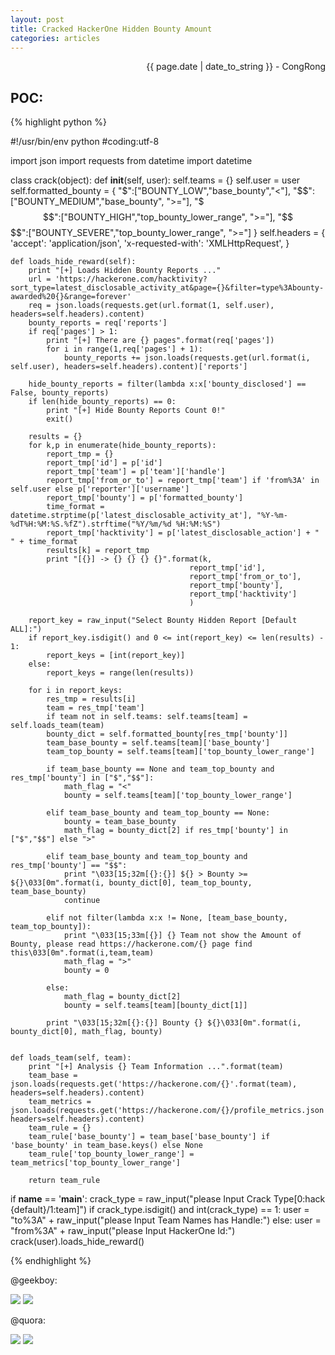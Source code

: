 ```yaml
---
layout: post
title: Cracked HackerOne Hidden Bounty Amount
categories: articles
---
```


<p align="right" class="date">{{ page.date | date_to_string }} - CongRong</p>

## POC:

{% highlight python %}

#!/usr/bin/env python
#coding:utf-8

import json
import requests
from datetime import datetime


class crack(object):
	def __init__(self, user):
		self.teams = {}
		self.user = user
		self.formatted_bounty = {
			"$":["BOUNTY_LOW","base_bounty","<"],
			"$$":["BOUNTY_MEDIUM","base_bounty", ">="],
			"$$$":["BOUNTY_HIGH","top_bounty_lower_range", ">="],
			"$$$$":["BOUNTY_SEVERE","top_bounty_lower_range", ">="]
		}
		self.headers = {
			'accept': 'application/json',
			'x-requested-with': 'XMLHttpRequest',
		}


	def loads_hide_reward(self):
		print "[+] Loads Hidden Bounty Reports ..."
		url = 'https://hackerone.com/hacktivity?sort_type=latest_disclosable_activity_at&page={}&filter=type%3Abounty-awarded%20{}&range=forever'
		req = json.loads(requests.get(url.format(1, self.user), headers=self.headers).content)
		bounty_reports = req['reports']
		if req['pages'] > 1:
			print "[+] There are {} pages".format(req['pages'])
			for i in range(1,req['pages'] + 1):
				bounty_reports += json.loads(requests.get(url.format(i, self.user), headers=self.headers).content)['reports']

		hide_bounty_reports = filter(lambda x:x['bounty_disclosed'] == False, bounty_reports)
		if len(hide_bounty_reports) == 0:
			print "[+] Hide Bounty Reports Count 0!"
			exit()

		results = {}
		for k,p in enumerate(hide_bounty_reports):
			report_tmp = {}
			report_tmp['id'] = p['id']
			report_tmp['team'] = p['team']['handle']
			report_tmp['from_or_to'] = report_tmp['team'] if 'from%3A' in self.user else p['reporter']['username']
			report_tmp['bounty'] = p['formatted_bounty']
			time_format = datetime.strptime(p['latest_disclosable_activity_at'], "%Y-%m-%dT%H:%M:%S.%fZ").strftime("%Y/%m/%d %H:%M:%S")
			report_tmp['hacktivity'] = p['latest_disclosable_action'] + " " + time_format
			results[k] = report_tmp
			print "[{}] -> {} {} {} {}".format(k, 
											report_tmp['id'], 
											report_tmp['from_or_to'], 
											report_tmp['bounty'], 
											report_tmp['hacktivity']
											)

		report_key = raw_input("Select Bounty Hidden Report [Default ALL]:")
		if report_key.isdigit() and 0 <= int(report_key) <= len(results) - 1:
			report_keys = [int(report_key)]
		else:
			report_keys = range(len(results))

		for i in report_keys:
			res_tmp = results[i]
			team = res_tmp['team']
			if team not in self.teams: self.teams[team] = self.loads_team(team)
			bounty_dict = self.formatted_bounty[res_tmp['bounty']]
			team_base_bounty = self.teams[team]['base_bounty']
			team_top_bounty = self.teams[team]['top_bounty_lower_range']

			if team_base_bounty == None and team_top_bounty and res_tmp['bounty'] in ["$","$$"]:
				math_flag = "<"
				bounty = self.teams[team]['top_bounty_lower_range']

			elif team_base_bounty and team_top_bounty == None:
				bounty = team_base_bounty
				math_flag = bounty_dict[2] if res_tmp['bounty'] in ["$","$$"] else ">"

			elif team_base_bounty and team_top_bounty and res_tmp['bounty'] == "$$":
				print "\033[15;32m[{}:{}] ${} > Bounty >= ${}\033[0m".format(i, bounty_dict[0], team_top_bounty, team_base_bounty)
				continue

			elif not filter(lambda x:x != None, [team_base_bounty, team_top_bounty]):
				print "\033[15;33m[{}] {} Team not show the Amount of Bounty, please read https://hackerone.com/{} page find this\033[0m".format(i,team,team)
				math_flag = ">"
				bounty = 0

			else:
				math_flag = bounty_dict[2]
				bounty = self.teams[team][bounty_dict[1]]

			print "\033[15;32m[{}:{}] Bounty {} ${}\033[0m".format(i, bounty_dict[0], math_flag, bounty)


	def loads_team(self, team):
		print "[+] Analysis {} Team Information ...".format(team)
		team_base = json.loads(requests.get('https://hackerone.com/{}'.format(team), headers=self.headers).content)
		team_metrics = json.loads(requests.get('https://hackerone.com/{}/profile_metrics.json'.format(team), headers=self.headers).content)
		team_rule = {}
		team_rule['base_bounty'] = team_base['base_bounty'] if 'base_bounty' in team_base.keys() else None
		team_rule['top_bounty_lower_range'] = team_metrics['top_bounty_lower_range']

		return team_rule


if __name__ == '__main__':
	crack_type = raw_input("please Input Crack Type[0:hack {default}/1:team]")
	if crack_type.isdigit() and int(crack_type) == 1:
		user = "to%3A" + raw_input("please Input Team Names has Handle:")
	else:
		user = "from%3A" + raw_input("please Input HackerOne Id:")
	crack(user).loads_hide_reward()

{% endhighlight %}

@geekboy:

<img src="https://statics.symbo1.com/file/symbo1/article-images/579xovyz.png">

<img src="https://statics.symbo1.com/file/symbo1/article-images/575csqpv.png">

@quora:

<img src="https://statics.symbo1.com/file/symbo1/article-images/378eahxk.png">

<img src="https://statics.symbo1.com/file/symbo1/article-images/21uemnb.png">